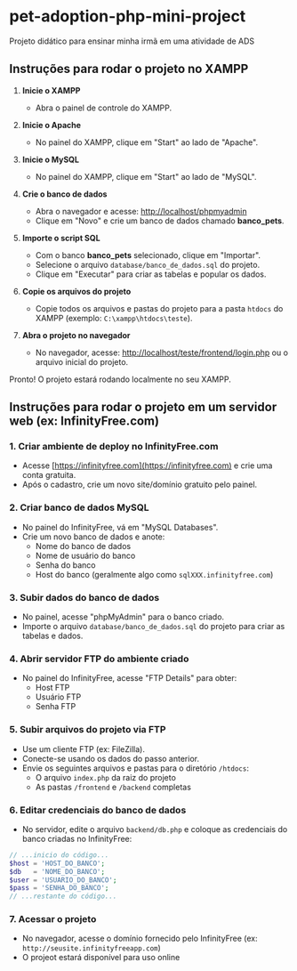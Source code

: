 # pet-adoption-php-mini-project

Projeto didático para ensinar minha irmã em uma atividade de ADS

## Instruções para rodar o projeto no XAMPP

1. **Inicie o XAMPP**

   - Abra o painel de controle do XAMPP.

2. **Inicie o Apache**

   - No painel do XAMPP, clique em "Start" ao lado de "Apache".

3. **Inicie o MySQL**

   - No painel do XAMPP, clique em "Start" ao lado de "MySQL".

4. **Crie o banco de dados**

   - Abra o navegador e acesse: [http://localhost/phpmyadmin](http://localhost/phpmyadmin)
   - Clique em "Novo" e crie um banco de dados chamado **banco_pets**.

5. **Importe o script SQL**

   - Com o banco **banco_pets** selecionado, clique em "Importar".
   - Selecione o arquivo `database/banco_de_dados.sql` do projeto.
   - Clique em "Executar" para criar as tabelas e popular os dados.

6. **Copie os arquivos do projeto**

   - Copie todos os arquivos e pastas do projeto para a pasta `htdocs` do XAMPP (exemplo: `C:\xampp\htdocs\teste`).

7. **Abra o projeto no navegador**
   - No navegador, acesse: [http://localhost/teste/frontend/login.php](http://localhost/teste/frontend/login.php) ou o arquivo inicial do projeto.

Pronto! O projeto estará rodando localmente no seu XAMPP.

## Instruções para rodar o projeto em um servidor web (ex: InfinityFree.com)

### 1. Criar ambiente de deploy no InfinityFree.com

- Acesse [https://infinityfree.com](https://infinityfree.com) e crie uma conta gratuita.
- Após o cadastro, crie um novo site/domínio gratuito pelo painel.

### 2. Criar banco de dados MySQL

- No painel do InfinityFree, vá em "MySQL Databases".
- Crie um novo banco de dados e anote:
  - Nome do banco de dados
  - Nome de usuário do banco
  - Senha do banco
  - Host do banco (geralmente algo como `sqlXXX.infinityfree.com`)

### 3. Subir dados do banco de dados

- No painel, acesse "phpMyAdmin" para o banco criado.
- Importe o arquivo `database/banco_de_dados.sql` do projeto para criar as tabelas e dados.

### 4. Abrir servidor FTP do ambiente criado

- No painel do InfinityFree, acesse "FTP Details" para obter:
  - Host FTP
  - Usuário FTP
  - Senha FTP

### 5. Subir arquivos do projeto via FTP

- Use um cliente FTP (ex: FileZilla).
- Conecte-se usando os dados do passo anterior.
- Envie os seguintes arquivos e pastas para o diretório `/htdocs`:
  - O arquivo `index.php` da raiz do projeto
  - As pastas `/frontend` e `/backend` completas

### 6. Editar credenciais do banco de dados

- No servidor, edite o arquivo `backend/db.php` e coloque as credenciais do banco criadas no InfinityFree:

```php
// ...inicio do código...
$host = 'HOST_DO_BANCO';
$db   = 'NOME_DO_BANCO';
$user = 'USUARIO_DO_BANCO';
$pass = 'SENHA_DO_BANCO';
// ...restante do código...
```

### 7. Acessar o projeto

- No navegador, acesse o domínio fornecido pelo InfinityFree (ex: `http://seusite.infinityfreeapp.com`)
- O projeot estará disponível para uso online
